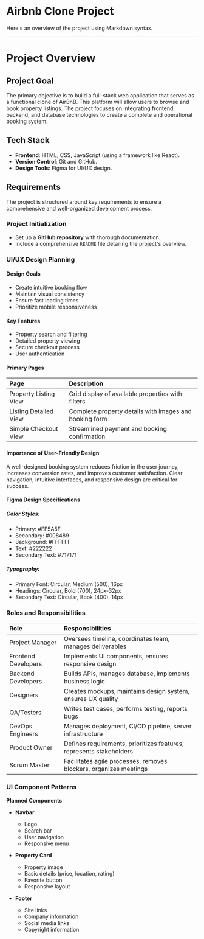 # Airbnb Clone Project


Here's an overview of the project using Markdown syntax.

---

# Project Overview

## Project Goal

The primary objective is to build a full-stack web application that serves as a functional clone of AirBnB. This platform will allow users to browse and book property listings. The project focuses on integrating frontend, backend, and database technologies to create a complete and operational booking system.

## Tech Stack

* **Frontend**: HTML, CSS, JavaScript (using a framework like React).
* **Version Control**: Git and GitHub.
* **Design Tools**: Figma for UI/UX design.

## Requirements

The project is structured around key requirements to ensure a comprehensive and well-organized development process.

### Project Initialization

* Set up a **GitHub repository** with thorough documentation.
* Include a comprehensive `README` file detailing the project's overview.

### UI/UX Design Planning


#### Design Goals
* Create intuitive booking flow
* Maintain visual consistency
* Ensure fast loading times
* Prioritize mobile responsiveness

#### Key Features
* Property search and filtering
* Detailed property viewing
* Secure checkout process
* User authentication

#### Primary Pages
| Page | Description |
| :--- | :--- |
| Property Listing View | Grid display of available properties with filters |
| Listing Detailed View | Complete property details with images and booking form |
| Simple Checkout View | Streamlined payment and booking confirmation |

#### Importance of User-Friendly Design
A well-designed booking system reduces friction in the user journey, increases conversion rates, and improves customer satisfaction. Clear navigation, intuitive interfaces, and responsive design are critical for success.

#### Figma Design Specifications
##### Color Styles:
* Primary: #FF5A5F
* Secondary: #008489
* Background: #FFFFFF
* Text: #222222
* Secondary Text: #717171

##### Typography:
* Primary Font: Circular, Medium (500), 16px
* Headings: Circular, Bold (700), 24px-32px
* Secondary Text: Circular, Book (400), 14px

### Roles and Responsibilities
| Role | Responsibilities |
| :--- | :--- |
| Project Manager | Oversees timeline, coordinates team, manages deliverables |
| Frontend Developers | Implements UI components, ensures responsive design |
| Backend Developers | Builds APIs, manages database, implements business logic |
| Designers | Creates mockups, maintains design system, ensures UX quality |
| QA/Testers | Writes test cases, performs testing, reports bugs |
| DevOps Engineers | Manages deployment, CI/CD pipeline, server infrastructure |
| Product Owner | Defines requirements, prioritizes features, represents stakeholders |
| Scrum Master | Facilitates agile processes, removes blockers, organizes meetings |

### UI Component Patterns

**Planned Components**

* **Navbar**
    * Logo
    * Search bar
    * User navigation
    * Responsive menu

* **Property Card**
    * Property image
    * Basic details (price, location, rating)
    * Favorite button
    * Responsive layout

* **Footer**
    * Site links
    * Company information
    * Social media links
    * Copyright information
